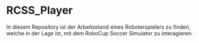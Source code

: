 # RCSS_Player

In diesem Repository ist der Arbeitsstand eines Roboterspielers zu finden, welche in der Lage ist, mit dem RoboCup Soccer Simulator zu interagieren.
